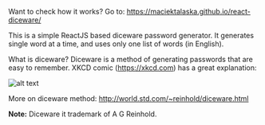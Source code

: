 Want to check how it works? Go to: https://maciektalaska.github.io/react-diceware/


This is a simple ReactJS based diceware password generator. It generates single word at a time, and uses only one list of words (in English).

What is diceware? Diceware is a method of generating passwords that are easy to remember. XKCD comic (https://xkcd.com) has a great explanation:

![alt text](https://imgs.xkcd.com/comics/password_strength.png "xkcd on Diceware")

More on diceware method: http://world.std.com/~reinhold/diceware.html

**Note:** Diceware it trademark of A G Reinhold.
